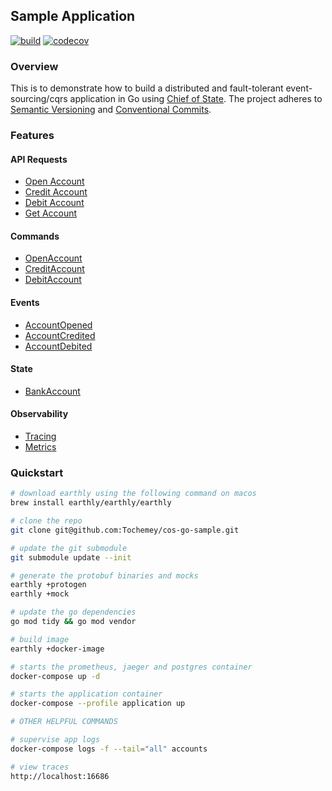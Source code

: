 ## Sample Application

[![build](https://github.com/Tochemey/cos-go-sample/actions/workflows/build.yml/badge.svg)](https://github.com/Tochemey/cos-go-sample/actions/workflows/build.yml)
[![codecov](https://codecov.io/gh/Tochemey/cos-go-sample/branch/main/graph/badge.svg?token=6gqm0NkTJf)](https://codecov.io/gh/Tochemey/cos-go-sample)

### Overview
This is to demonstrate how to build a distributed and fault-tolerant event-sourcing/cqrs application in Go using [Chief of State](https://github.com/chief-of-state/chief-of-state).
The project adheres to [Semantic Versioning](https://semver.org) and [Conventional Commits](https://www.conventionalcommits.org/en/v1.0.0/).

### Features

#### API Requests
- [Open Account](protos/local/accounts/v1/service.proto)
- [Credit Account](protos/local/accounts/v1/service.proto)
- [Debit Account](protos/local/accounts/v1/service.proto)
- [Get Account](protos/local/accounts/v1/service.proto)

#### Commands
- [OpenAccount](protos/local/accounts/v1/commands.proto)
- [CreditAccount](protos/local/accounts/v1/commands.proto)
- [DebitAccount](protos/local/accounts/v1/commands.proto)

#### Events
- [AccountOpened](protos/local/accounts/v1/events.proto)
- [AccountCredited](protos/local/accounts/v1/events.proto)
- [AccountDebited](protos/local/accounts/v1/events.proto)

#### State
- [BankAccount](protos/local/accounts/v1/state.proto)

#### Observability
- [Tracing](docker/otel-collector.yaml)
- [Metrics](docker/prometheus.yml)

### Quickstart
```bash
# download earthly using the following command on macos
brew install earthly/earthly/earthly

# clone the repo
git clone git@github.com:Tochemey/cos-go-sample.git

# update the git submodule
git submodule update --init

# generate the protobuf binaries and mocks
earthly +protogen
earthly +mock

# update the go dependencies
go mod tidy && go mod vendor

# build image
earthly +docker-image

# starts the prometheus, jaeger and postgres container
docker-compose up -d

# starts the application container
docker-compose --profile application up     

# OTHER HELPFUL COMMANDS

# supervise app logs
docker-compose logs -f --tail="all" accounts

# view traces
http://localhost:16686
```
